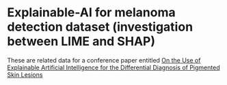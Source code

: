 # Explainable-AI for melanoma detection dataset (investigation between LIME and SHAP)

These are related data for a conference paper entitled [On the Use of Explainable Artificial Intelligence for the Differential Diagnosis of Pigmented Skin Lesions](https://link.springer.com/content/pdf/10.1007/978-3-031-07704-3.pdf)


